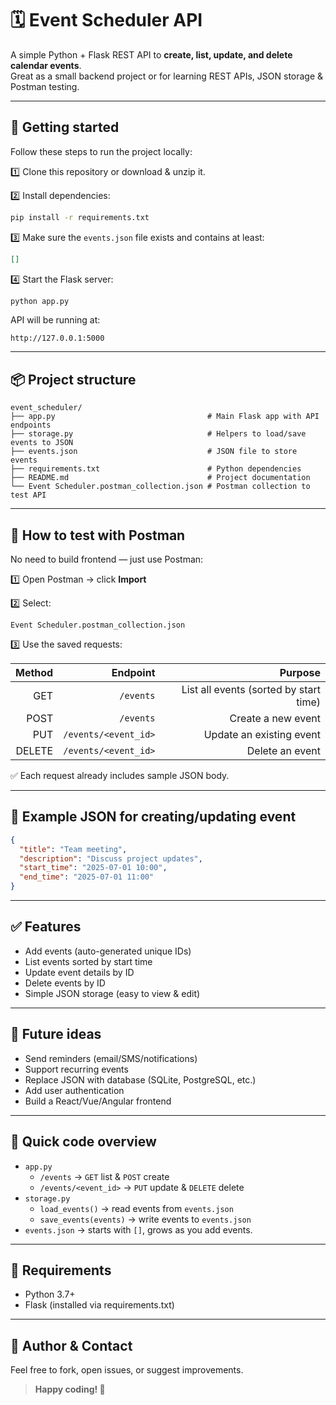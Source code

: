 # 🗓️ Event Scheduler API

A simple Python + Flask REST API to **create, list, update, and delete calendar events**.  
Great as a small backend project or for learning REST APIs, JSON storage & Postman testing.

---

## 🚀 Getting started

Follow these steps to run the project locally:

1️⃣ Clone this repository or download & unzip it.

2️⃣ Install dependencies:
```bash
pip install -r requirements.txt
```

3️⃣ Make sure the `events.json` file exists and contains at least:
```json
[]
```

4️⃣ Start the Flask server:
```bash
python app.py
```

API will be running at:
```
http://127.0.0.1:5000
```

---

## 📦 Project structure

```
event_scheduler/
├── app.py                                  # Main Flask app with API endpoints
├── storage.py                              # Helpers to load/save events to JSON
├── events.json                             # JSON file to store events
├── requirements.txt                        # Python dependencies
├── README.md                               # Project documentation
└── Event Scheduler.postman_collection.json # Postman collection to test API
```

---

## 🧪 How to test with Postman

No need to build frontend — just use Postman:

1️⃣ Open Postman → click **Import**

2️⃣ Select:
```
Event Scheduler.postman_collection.json
```

3️⃣ Use the saved requests:

| Method | Endpoint                | Purpose                          |
|------:|------------------------:|---------------------------------:|
| GET   | `/events`               | List all events (sorted by start time) |
| POST  | `/events`               | Create a new event |
| PUT   | `/events/<event_id>`    | Update an existing event |
| DELETE| `/events/<event_id>`    | Delete an event |

✅ Each request already includes sample JSON body.

---

## 📌 Example JSON for creating/updating event

```json
{
  "title": "Team meeting",
  "description": "Discuss project updates",
  "start_time": "2025-07-01 10:00",
  "end_time": "2025-07-01 11:00"
}
```

---

## ✅ Features

- Add events (auto-generated unique IDs)
- List events sorted by start time
- Update event details by ID
- Delete events by ID
- Simple JSON storage (easy to view & edit)

---

## 🌱 Future ideas

- Send reminders (email/SMS/notifications)
- Support recurring events
- Replace JSON with database (SQLite, PostgreSQL, etc.)
- Add user authentication
- Build a React/Vue/Angular frontend

---

## 🧰 Quick code overview

- `app.py`  
  - `/events` → `GET` list & `POST` create
  - `/events/<event_id>` → `PUT` update & `DELETE` delete
- `storage.py`  
  - `load_events()` → read events from `events.json`
  - `save_events(events)` → write events to `events.json`
- `events.json` → starts with `[]`, grows as you add events.

---

## 📌 Requirements

- Python 3.7+
- Flask (installed via requirements.txt)

---

## 🙌 Author & Contact

Feel free to fork, open issues, or suggest improvements.  
> **Happy coding! 🚀**

